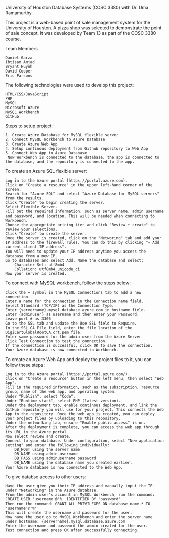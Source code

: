 University of Houston Database Systems (COSC 3380) with Dr. Uma Ramamurthy

This project is a web-based point of sale management system for the University of Houston. A pizza shop was selected to demonstrate the point of sale concept. It was developed by Team 13 as part of the COSC 3380 course. 

Team Members

    Daniel Garza
    Ibtisam Amjad
    Bryant Huynh
    David Cooper
    Eric Parsons

The following technologies were used to develop this project:

    HTML/CSS/JavaScript
    PHP
    MySQL
    Microsoft Azure
    MySQL Workbench
    GitHub

Steps to setup project:

    1. Create Azure Database for MySQL flexible server
    2. Connect MySQL Workbench to Azure Database
    3. Create Azure Web App
    4. Setup continous deployment from Github repository to Web App
    5. Connect Web App to Azure Database
     Now Workbench is connected to the database, the app is connected to the database, and the repository is connected to the app.

To create an Azure SQL flexible server:

    Log in to the Azure portal (https://portal.azure.com).
    Click on "Create a resource" in the upper left-hand corner of the screen.
    Search for "Azure SQL" and select "Azure Database for MySQL servers" from the results.
    Click "Create" to begin creating the server.
    Select Flexible Server.
    Fill out the required information, such as server name, admin username and password, and location. This will be needed when connecting to Workbench.
    Choose the appropriate pricing tier and click "Review + create" to review your selections.
    Click "Create" to create the server.
    Once the server is created, click on the "Networing" tab and add your IP address to the firewall rules. You can do this by clicking "+ Add current client IP address".
    You will need to update your IP address anytime you access the database from a new IP.
    Go to databases and select Add. Name the database and select:
        Character Set: utf8mb4
        Collation: utf8mb4_unicode_ci
    Now your server is created.

To connect with MySQL workbench, follow the steps below:

    Click the + symbol in the MySQL Connections tab to add a new connection.
    Enter a name for the connection in the Connection name field.
    Select Standard (TCP/IP) as the Connection Type.
    Enter {servername}.mysql.database.azure.com in hostname field.
    Enter {adminuser} as username and then enter your Password.
    Leave port # as 3306
    Go to the SSL tab and update the Use SSL field to Require.
    In the SSL CA File field, enter the file location of the DigiCertGlobalRootCA.crt.pem file.
    Enter same password for the admin user from the Azure Server
    Click Test Connection to test the connection.
    If the connection is successful, click OK to save the connection.
    Your Azure database is now connected to Workbench.


To create an Azure Web App and deploy the project files to it, you can follow these steps:

    Log in to the Azure portal (https://portal.azure.com/).
    Click on "Create a resource" button in the left menu, then select "Web App".
    Fill in the required information, such as the subscription, resource group, name of the web app, and operating system.
    Under "Publish", select "Code".
    Under "Runtime stack", select PHP (latest version).
    Under the deployment tab, enable continous deployment, and link the GitHub repository you will use for your project. This connects the Web App to the repository. Once the web app is created, you can deploy your project files by uploading to this repository.
    Under the networking tab, ensure "Enable public access" is on.
    After the deployment is complete, you can access the web app through its URL in the Azure portal
    Now select review and create.
    Connect to your database. Under configuration, select "New application setting" and enter the following individually:
        DB_HOST using the server name
        DB_NAME using admin username
        DB_PASS using adminusername password
        DB_NAME using the database name you created earlier.
    Your Azure database is now connected to the Web App.

To give databse access to other users:

    Have the user give you their IP address and manually input the IP under "Networking" in the Azure database. 
    From the admin user's account in MySQL Workbench, run the command: CREATE USER 'username'@'%' IDENTIFIED BY 'password'
    Then run the command: GRANT ALL PRIVILEGES ON database_name.* TO 'username'@'%'
    This will create the username and password for the user.
    Now have the user go to MySQL Workbench and enter the server name under hostname: {servername}.mysql.database.azure.com
    Enter the username and password the admin created for the user.
    Test connection and press OK after successfully connecting.
    
    
